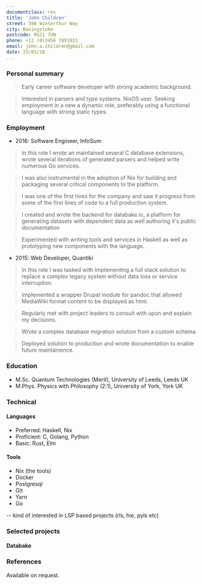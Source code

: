 ```yaml
---
documentclass: res
title: 'John Children'
street: 398 Winterthur Way
city: Basingstoke
postcode: RG21 7UN
phone: +12 (0)3456 7891011
email: john.a.children@gmail.com
date: 25/03/18
...
```



### Personal summary

> Early career software developer with strong academic background.

> Interested in parsers and type systems. NixOS user. Seeking employment in a new a dynamic role, preferably using a functional language with strong static types.

### Employment

- 2016: Software Engineer, InfoSum

> In this role I wrote an maintained several C database extensions, wrote several iterations of generated parsers and helped write numerous Go services.

> I was also instrumental in the adoption of Nix for building and packaging several critical components to the platform.

> I was one of the first hires for the company and saw it progress from some of the first lines of code to a full production system.

> I created and wrote the backend for databake.io, a platform for generating datasets with dependent data as well authoring it's public documentation

> Experimented with writing tools and services in Haskell as well as prototyping new components with the language.

- 2015: Web Developer, Quantiki

> In this role I was tasked with Implementing a full stack solution to replace a complex legacy system without data loss or service interruption.

> Implemented a wrapper Drupal module for pandoc that allowed MediaWiki format content to be displayed as html.

> Regularly met with project leaders to consult with upon and explain my decisions.

> Wrote a complex database migration solution from a custom schema.

> Deployed solution to production and wrote documentation to enable future maintainence.

### Education

- M.Sc.    Quantum Technologies (Merit), University of Leeds, Leeds UK
- M.Phys.  Physics with Philosophy (2:1), University of York, York UK

### Technical

#### Languages
- Preferred: Haskell, Nix
- Proficient: C, Golang, Python
- Basic: Rust, Elm

#### Tools

- Nix (the tools)
- Docker
- Postgresql
- Git
- Yarn
- Go

-- kind of interested in LSP based projects (rls, hie, pyls etc)


### Selected projects

#### Databake


### References

Available on request.
